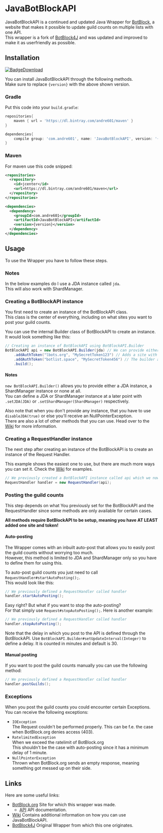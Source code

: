 [BotBlock]: https://botblock.org
[API]: https://botblock.org/api/docs

[BotBlock4J]: https://github.com/Nathan-webb/BotBlock4J

[Wiki]: https://github.com/Andre601/JavaBotBlockAPI/wiki

[BadgeDownload]: https://api.bintray.com/packages/andre601/maven/JavaBotBlockAPI/images/download.svg
[Download]: https://bintray.com/andre601/maven/JavaBotBlockAPI/_latestVersion

# JavaBotBlockAPI
JavaBotBlockAPI is a continued and updated Java Wrapper for [BotBlock], a website that makes it possible to update guild counts on multiple lists with one API.  
This wrapper is a fork of [BotBlock4J] and was updated and improved to make it as userfriendly as possible.

## Installation
[![BadgeDownload]][Download]

You can install JavaBotBlockAPI through the following methods.  
Make sure to replace `{version}` with the above shown version.

### Gradle
Put this code into your `build.gradle`:  
```gradle
repositories{
    maven { url = 'https://dl.bintray.com/andre601/maven' }
}

dependencies{
    compile group: 'com.andre601', name: 'JavaBotBlockAPI', version: '{version}'
}
```

### Maven
For maven use this code snipped:  
```xml
<repositories>
  <repository>
    <id>jcenter</id>
    <url>https://dl.bintray.com/andre601/maven</url>
  </repository>
</repositories>

<dependencies>
  <dependency>
    <groupId>com.andre601</groupId>
    <artifactId>JavaBotBlockAPI</artifactId>
    <version>{version}</version>
  </dependency>
</dependencies>
```

## Usage
To use the Wrapper you have to follow these steps.

### Notes
In the below examples do I use a JDA instance called `jda`.  
This will also work with ShardManager.

### Creating a BotBlockAPI instance
You first need to create an instance of the BotBlockAPI class.  
This class is the center of everything, including on what sites you want to post your guild counts.

You can use the internal Builder class of BotBlockAPI to create an instance. It would look something like this:  
```java
// Creating an instance of BotBlockAPI using BotBlockAPI.Builder
BotBlockAPI api = new BotBlockAPI.Builder(jda) // We can provide either a instance of JDA or ShardManager
    .addAuthToken("lbots.org", "MySecretToken123") // Adds a site with the corresponding API token.
    .addAuthToken("botlist.space", "MySecretToken456") // The builder allows chaining of the methods.
    .build();
```

#### Notes
`new BotBlockAPI.Builder()` allows you to provide either a JDA instance, a ShardManager instance or none at all.  
You can define a JDA or ShardManager instance at a later point with `.setJDA(JDA)` or `.setShardManager(ShardManager)` respectively.

Also note that when you don't provide any instance, that you have to use `disableJDA(true)` or else you'll receive an NullPointerException.  
There are also a lot of other methods that you can use. Head over to the [Wiki] for more information.

### Creating a RequestHandler instance
The next step after creating an instance of the BotBlockAPI is to create an instance of the Request Handler.

This example shows the easiest one to use, but there are much more ways you can set it. Check the [Wiki] for examples.  
```java
// We previously created a BotBlockAPI instance called api which we now use here.
RequestHandler handler = new RequestHandler(api);
```

### Posting the guild counts
This step depends on what You previously set for the BotBlockAPI and the RequestHandler since some methods are only available for certain cases.

**All methods require BotBlockAPI to be setup, meaning you have AT LEAST added one site and token!**

#### Auto-posting
The Wrapper comes with an inbuilt auto-post that allows you to easily post the guild counts without worrying too much.  
However, this method is limited to JDA and ShardManager only so you have to define them for using this.

To auto-post guild counts you just need to call `RequestHandler#startAutoPosting();`.  
This would look like this:  
```java
// We previously defined a RequestHandler called handler
handler.startAutoPosting();
```

Easy right? But what if you want to stop the auto-posting?  
For that simply use `Request#stopAutoPosting();`. Here is another example:  
```java
// We previously defined a RequestHandler called handler
handler.stopAutoPosting();
```

Note that the delay in which you post to the API is defined through the BotBlockAPI.
Use `BotBlockAPI.Builder#setUpdateInterval(Integer)` to define a delay. It is counted in minutes and default is 30.

#### Manual posting
If you want to post the guild counts manually you can use the following method:  
```java
// We previously defined a RequestHandler called handler
handler.postGuilds();
```

### Exceptions
When you post the guild counts you could encounter certain Exceptions.  
You can receive the following exceptions:
- `IOException`  
The Request couldn't be performed properly. This can be f.e. the case when BotBlock.org denies access (403).
- `RatelimitedException`  
When we exceed the ratelimit of BotBlock.org  
This shouldn't be the case with auto-posting since it has a minimum delay of 1 minute.
- `NullPointerException`  
Thrown when BotBlock.org sends an empty response, meaning something got messed up on their side.

## Links
Here are some useful links:
- [BotBlock.org][BotBlock] Site for which this wrapper was made.
  - [API] API documentation.
- [Wiki] Contains additional information on how you can use JavaBotBlockAPI.
- [BotBlock4J] Original Wrapper from which this one originates.
